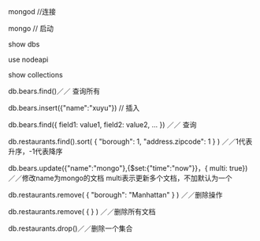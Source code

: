 mongod  //连接

mongo // 启动

show dbs

use nodeapi

show collections

db.bears.find()／／ 查询所有

db.bears.insert({"name":"xuyu"})  // 插入

db.bears.find({ field1: value1, field2: value2, ... }) ／／ 查询

db.restaurants.find().sort( { "borough": 1, "address.zipcode": 1 } ) ／／1代表升序，-1代表降序

db.bears.update({"name":"mongo"},{$set:{"time":"now"}}，{ multi: true}) ／／修改name为mongo的文档 multi表示更新多个文档，不加默认为一个

db.restaurants.remove( { "borough": "Manhattan" } ) ／／删除操作

db.restaurants.remove( { } ) ／／删除所有文档

db.restaurants.drop()／／删除一个集合

